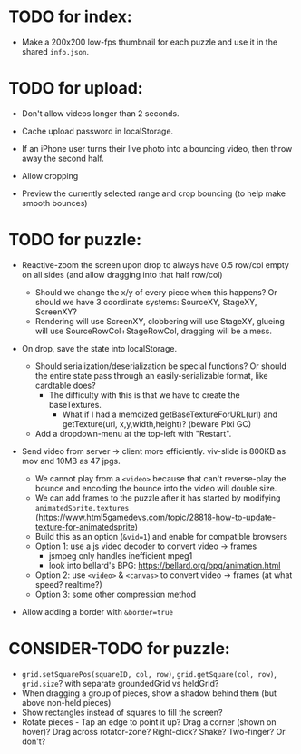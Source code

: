 # TODO for index:

- Make a 200x200 low-fps thumbnail for each puzzle and use it in the shared `info.json`.


# TODO for upload:

- Don't allow videos longer than 2 seconds.

- Cache upload password in localStorage.

- If an iPhone user turns their live photo into a bouncing video, then throw away the second half.

- Allow cropping

- Preview the currently selected range and crop bouncing (to help make smooth bounces)


# TODO for puzzle:

- Reactive-zoom the screen upon drop to always have 0.5 row/col empty on all sides (and allow dragging into that half row/col)
  - Should we change the x/y of every piece when this happens?  Or should we have 3 coordinate systems: SourceXY, StageXY, ScreenXY?
  - Rendering will use ScreenXY, clobbering will use StageXY, glueing will use SourceRowCol+StageRowCol, dragging will be a mess.

- On drop, save the state into localStorage.
  - Should serialization/deserialization be special functions?  Or should the entire state pass through an easily-serializable format, like cardtable does?
     - The difficulty with this is that we have to create the baseTextures.
         - What if I had a memoized getBaseTextureForURL(url) and getTexture(url, x,y,width,height)? (beware Pixi GC)
  - Add a dropdown-menu at the top-left with "Restart".

- Send video from server -> client more efficiently.  viv-slide is 800KB as mov and 10MB as 47 jpgs.
  - We cannot play from a `<video>` because that can't reverse-play the bounce and encoding the bounce into the video will double size.
  - We can add frames to the puzzle after it has started by modifying `animatedSprite.textures` (https://www.html5gamedevs.com/topic/28818-how-to-update-texture-for-animatedsprite)
  - Build this as an option (`&vid=1`) and enable for compatible browsers
  - Option 1: use a js video decoder to convert video -> frames
    - jsmpeg only handles inefficient mpeg1
    - look into bellard's BPG: https://bellard.org/bpg/animation.html
  - Option 2: use `<video>` & `<canvas>` to convert video -> frames (at what speed? realtime?)
  - Option 3: some other compression method

- Allow adding a border with `&border=true`


# CONSIDER-TODO for puzzle:

- `grid.setSquarePos(squareID, col, row)`, `grid.getSquare(col, row)`, `grid.size`? with separate groundedGrid vs heldGrid?
- When dragging a group of pieces, show a shadow behind them (but above non-held pieces)
- Show rectangles instead of squares to fill the screen?
- Rotate pieces - Tap an edge to point it up? Drag a corner (shown on hover)? Drag across rotator-zone? Right-click? Shake? Two-finger? Or don't?
